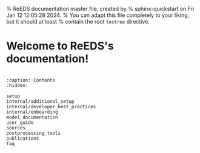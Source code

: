 % ReEDS documentation master file, created by
% sphinx-quickstart on Fri Jan 12 12:05:28 2024.
% You can adapt this file completely to your liking, but it should at least
% contain the root `toctree` directive.

# Welcome to ReEDS's documentation!

```{include} ../../README.md 
```

```{toctree}
:caption: Contents
:hidden:

setup
internal/additional_setup
internal/developer_best_practices
internal/onboarding
model_documentation
user_guide
sources
postprocessing_tools
publications
faq
```


<!--
note: to change the maxdepth of the toctree, you need to change 'navigation_depth' found in conf.py under 'html_theme_options'
-->
